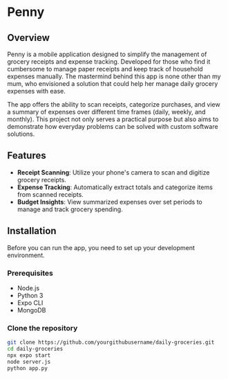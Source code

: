 # Penny

## Overview
Penny is a mobile application designed to simplify the management of grocery receipts and expense tracking. Developed for those who find it cumbersome to manage paper receipts and keep track of household expenses manually. The mastermind behind this app is none other than my mum, who envisioned a solution that could help her manage daily grocery expenses with ease.

The app offers the ability to scan receipts, categorize purchases, and view a summary of expenses over different time frames (daily, weekly, and monthly). This project not only serves a practical purpose but also aims to demonstrate how everyday problems can be solved with custom software solutions.

## Features
- **Receipt Scanning**: Utilize your phone's camera to scan and digitize grocery receipts.
- **Expense Tracking**: Automatically extract totals and categorize items from scanned receipts.
- **Budget Insights**: View summarized expenses over set periods to manage and track grocery spending.

## Installation

Before you can run the app, you need to set up your development environment.

### Prerequisites
- Node.js
- Python 3
- Expo CLI
- MongoDB

### Clone the repository
```bash
git clone https://github.com/yourgithubusername/daily-groceries.git
cd daily-groceries
npx expo start
node server.js
python app.py
